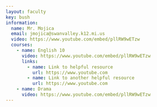 ```yaml
---
layout: faculty
key: bush
information:
  name: Mr. Mojica
  email: jmojica@swanvalley.k12.mi.us
  video: https://www.youtube.com/embed/pllRW9wETzw
  courses:
    - name: English 10 
      video: https://www.youtube.com/embed/pllRW9wETzw
      links:
        - name: Link to helpful resource
          url: https://www.youtube.com
        - name: Link to another helpful resource
          url: https://www.youtube.com
    - name: Drama
      video: https://www.youtube.com/embed/pllRW9wETzw
---
```

